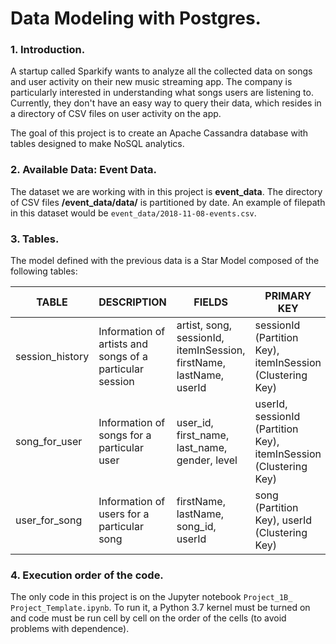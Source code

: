 # Data Modeling with Postgres.
### 1. Introduction.

A startup called Sparkify wants to analyze all the collected data on songs and user activity on their new music streaming app. The company is particularly interested in understanding what songs users are listening to. Currently, they don't have an easy way to query their data, which resides in a directory of CSV files on user activity on the app.

The goal of this project is to create an Apache Cassandra database with tables designed to make NoSQL analytics.

### 2. Available Data: Event Data.

The dataset we are working with in this project is **event_data**. The directory of CSV files **/event_data/data/** is partitioned by date. An example of filepath in this dataset would be `event_data/2018-11-08-events.csv`.


### 3. Tables.

The model defined with the previous data is a Star Model composed of the following tables:

| TABLE | DESCRIPTION | FIELDS | PRIMARY KEY |
|----------------------------------|----------------------------------------------------------|---------------------------------------------------------------------|--------------------------------------------------------------------|
| session_history | Information of artists and songs of a particular session | artist, song, sessionId, itemInSession, firstName, lastName, userId | sessionId (Partition Key), itemInSession (Clustering Key) |
| song_for_user | Information of songs for a particular user | user_id, first_name, last_name, gender, level | userId, sessionId (Partition Key), itemInSession (Clustering Key)| |
| user_for_song| Information of users for a particular song | firstName, lastName, song_id, userId | song (Partition Key), userId (Clustering Key) |

### 4. Execution order of the code.

The only code in this project is on the Jupyter notebook `Project_1B_ Project_Template.ipynb`. To run it, a Python 3.7 kernel must be turned on and code must be run cell by cell on the order of the cells (to avoid problems with dependence).